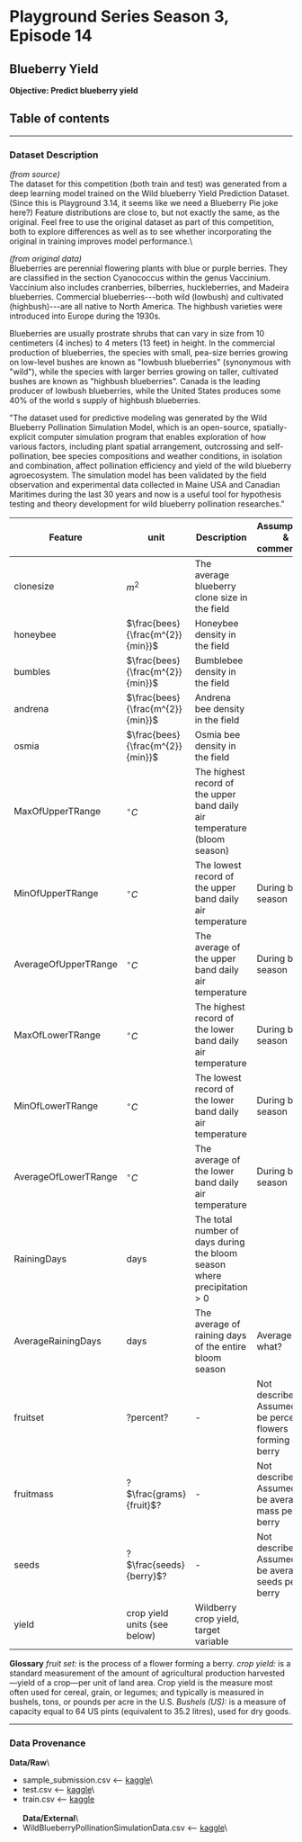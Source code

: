 # Playground Series Season 3, Episode 14

## Blueberry Yield

**Objective: Predict blueberry yield**

## **Table of contents**

------------------------------------------------------------------------

### Dataset Description

*(from source)*\
The dataset for this competition (both train and test) was generated from a deep learning model trained on the Wild blueberry Yield Prediction Dataset. (Since this is Playground 3.14, it seems like we need a Blueberry Pie joke here?) Feature distributions are close to, but not exactly the same, as the original. Feel free to use the original dataset as part of this competition, both to explore differences as well as to see whether incorporating the original in training improves model performance.\

*(from original data)*\
Blueberries are perennial flowering plants with blue or purple berries. They are classified in the section Cyanococcus within the genus Vaccinium. Vaccinium also includes cranberries, bilberries, huckleberries, and Madeira blueberries. Commercial blueberries---both wild (lowbush) and cultivated (highbush)---are all native to North America. The highbush varieties were introduced into Europe during the 1930s.

Blueberries are usually prostrate shrubs that can vary in size from 10 centimeters (4 inches) to 4 meters (13 feet) in height. In the commercial production of blueberries, the species with small, pea-size berries growing on low-level bushes are known as "lowbush blueberries" (synonymous with "wild"), while the species with larger berries growing on taller, cultivated bushes are known as "highbush blueberries". Canada is the leading producer of lowbush blueberries, while the United States produces some 40% of the world s supply of highbush blueberries.

"The dataset used for predictive modeling was generated by the Wild Blueberry Pollination Simulation Model, which is an open-source, spatially-explicit computer simulation program that enables exploration of how various factors, including plant spatial arrangement, outcrossing and self-pollination, bee species compositions and weather conditions, in isolation and combination, affect pollination efficiency and yield of the wild blueberry agroecosystem. The simulation model has been validated by the field observation and experimental data collected in Maine USA and Canadian Maritimes during the last 30 years and now is a useful tool for hypothesis testing and theory development for wild blueberry pollination researches."

| Feature              | unit                             | Description                                                               | Assumptions & comments\*\* |
|----------------|----------------|-------------------------|----------------|
| clonesize            | $m^{2}$                          | The average blueberry clone size in the field                             |                            |
| honeybee             | $\frac{bees}{\frac{m^{2}}{min}}$ | Honeybee density in the field                                             |                            |
| bumbles              | $\frac{bees}{\frac{m^{2}}{min}}$ | Bumblebee density in the field                                            |                            |
| andrena              | $\frac{bees}{\frac{m^{2}}{min}}$ | Andrena bee density in the field                                          |                            |
| osmia                | $\frac{bees}{\frac{m^{2}}{min}}$ | Osmia bee density in the field                                            |                            |
| MaxOfUpperTRange     | $^\circ C$                       | The highest record of the upper band daily air temperature (bloom season) |                            |
| MinOfUpperTRange     | $^\circ C$                       | The lowest record of the upper band daily air temperature                 | During bloom season        |
| AverageOfUpperTRange | $^\circ C$                       | The average of the upper band daily air temperature                       | During bloom season        |
| MaxOfLowerTRange     | $^\circ C$                       | The highest record of the lower band daily air temperature                | During bloom season        |
| MinOfLowerTRange     | $^\circ C$                       | The lowest record of the lower band daily air temperature                 | During bloom season        |
| AverageOfLowerTRange | $^\circ C$                       | The average of the lower band daily air temperature                       | During bloom season        |
| RainingDays          | days                             | The total number of days during the bloom season where precipitation \> 0 |                            |
| AverageRainingDays   | days                             | The average of raining days of the entire bloom season                    | Average over what?         |
| fruitset             | ?percent?                        | -                                                                         | Not described; Assumed to be percent of flowers forming a berry|
| fruitmass            | ?$\frac{grams}{fruit}$?          | -                                                                         | Not described; Assumed to be average mass per berry|
| seeds                | ?$\frac{seeds}{berry}$?          | -                                                                         | Not described; Assumed to be average seeds per berry|
| yield                | crop yield units (see below)     | Wildberry crop yield, target variable                                     |                            |

**Glossary**
*fruit set:* is the process of a flower forming a berry.
*crop yield:* is a standard measurement of the amount of agricultural production harvested—yield of a crop—per unit of land area. Crop yield is the measure most often used for cereal, grain, or legumes; and typically is measured in bushels, tons, or pounds per acre in the U.S.
*Bushels (US):* is a measure of capacity equal to 64 US pints (equivalent to 35.2 litres), used for dry goods. 


-----------------------------------------------------------------------

### Data Provenance

**Data/Raw**\
- sample_submission.csv \<-- [kaggle](https://www.kaggle.com/competitions/playground-series-s3e14/data?select=sample_submission.csv)\
- test.csv \<-- [kaggle](https://www.kaggle.com/competitions/playground-series-s3e14/data?select=test.csv)\
- train.csv \<-- [kaggle](https://www.kaggle.com/competitions/playground-series-s3e14/data?select=train.csv)\
\
**Data/External**\
- WildBlueberryPollinationSimulationData.csv \<-- [kaggle](https://www.kaggle.com/datasets/shashwatwork/wild-blueberry-yield-prediction-dataset)\
